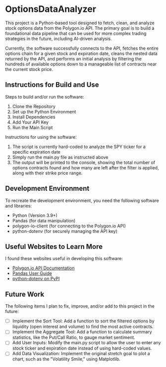 # OptionsDataAnalyzer

This project is a Python-based tool designed to fetch, clean, and analyze stock options data from the Polygon.io API. The primary goal is to build a foundational data pipeline that can be used for more complex trading strategies in the future, including AI-driven analysis.

Currently, the software successfully connects to the API, fetches the entire options chain for a given stock and expiration date, cleans the nested data returned by the API, and performs an initial analysis by filtering the hundreds of available options down to a manageable list of contracts near the current stock price.

## Instructions for Build and Use

Steps to build and/or run the software:

1. Clone the Repository
2. Set up the Python Environment
3. Install Dependencies
4. Add Your API Key
5. Run the Main Script

Instructions for using the software:

1. The script is currently hard-coded to analyze the SPY ticker for a specific expiration date
2. Simply run the main.py file as instructed above
3. The output will be printed to the console, showing the total number of options contracts found and how many are left after the filter is applied, along with their strike price range.

## Development Environment

To recreate the development environment, you need the following software and libraries:

- Python (Version 3.9+)
- Pandas (for data manipulation)
- polygon-io-client (for connecting to the Polygon.io API)
- python-dotenv (for securely managing the API key)

## Useful Websites to Learn More

I found these websites useful in developing this software:

- [Polygon.io API Documentation](https://polygon.io/docs)
- [Pandas User Guide](https://pandas.pydata.org/docs/user_guide/index.html)
- [python-dotenv on PyPI](https://pypi.org/project/python-dotenv/)

## Future Work

The following items I plan to fix, improve, and/or add to this project in the future:

- [ ] Implement the Sort Tool: Add a function to sort the filtered options by liquidity (open interest and volume) to find the most active contracts.
- [ ] Implement the Aggregate Tool: Add a function to calculate summary statistics, like the Put/Call Ratio, to gauge market sentiment.
- [ ] Add User Inputs: Modify the main.py script to allow the user to enter any stock ticker and expiration date instead of using hard-coded values.
- [ ] Add Data Visualization: Implement the original stretch goal to plot a chart, such as the "Volatility Smile," using Matplotlib.
